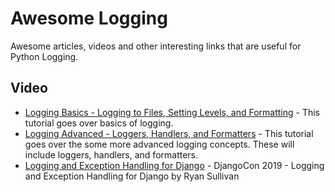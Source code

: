 # Awesome Logging

Awesome articles, videos and other interesting links that are useful for Python Logging.


Video
--

- [Logging Basics - Logging to Files, Setting Levels, and Formatting](https://www.youtube.com/watch?v=-ARI4Cz-awo) - This tutorial goes over basics of logging.
- [Logging Advanced - Loggers, Handlers, and Formatters](https://www.youtube.com/watch?v=mUu_4k6a5-I) - This tutorial goes over the some more advanced logging concepts. These will include loggers, handlers, and formatters.
- [Logging and Exception Handling for Django](https://www.youtube.com/watch?v=ziegOuE7M4A) - DjangoCon 2019 -  Logging and Exception Handling for Django by Ryan Sullivan
